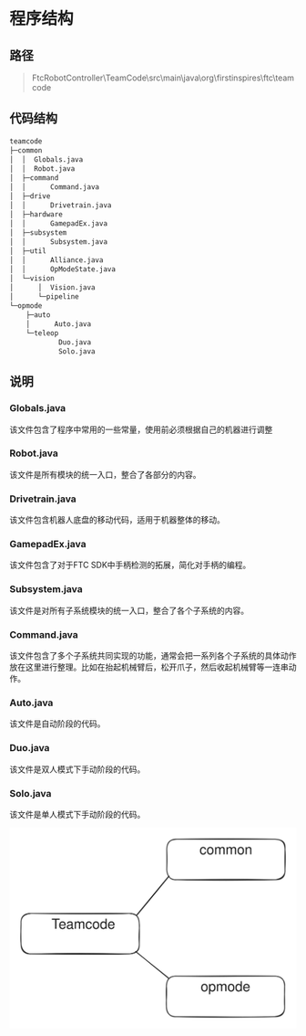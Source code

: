 # 程序结构

## 路径

> FtcRobotController\TeamCode\src\main\java\org\firstinspires\ftc\teamcode

## 代码结构

```
teamcode
├─common
│  │  Globals.java
│  │  Robot.java
│  ├─command
│  │      Command.java
│  ├─drive
│  │      Drivetrain.java
│  ├─hardware
│  │      GamepadEx.java
│  ├─subsystem
│  │      Subsystem.java
│  ├─util
│  │      Alliance.java
│  │      OpModeState.java
│  └─vision
│      │  Vision.java
│      └─pipeline
└─opmode
    ├─auto
    │      Auto.java
    └─teleop
            Duo.java
            Solo.java
```

## 说明

### Globals.java

该文件包含了程序中常用的一些常量，使用前必须根据自己的机器进行调整

### Robot.java

该文件是所有模块的统一入口，整合了各部分的内容。

### Drivetrain.java

该文件包含机器人底盘的移动代码，适用于机器整体的移动。

### GamepadEx.java

该文件包含了对于FTC SDK中手柄检测的拓展，简化对手柄的编程。

### Subsystem.java

该文件是对所有子系统模块的统一入口，整合了各个子系统的内容。

### Command.java

该文件包含了多个子系统共同实现的功能，通常会把一系列各个子系统的具体动作放在这里进行整理。比如在抬起机械臂后，松开爪子，然后收起机械臂等一连串动作。

### Auto.java

该文件是自动阶段的代码。

### Duo.java

该文件是双人模式下手动阶段的代码。

### Solo.java

该文件是单人模式下手动阶段的代码。

<img src="../.gitbook/assets/file.excalidraw.svg" alt="" class="gitbook-drawing">
